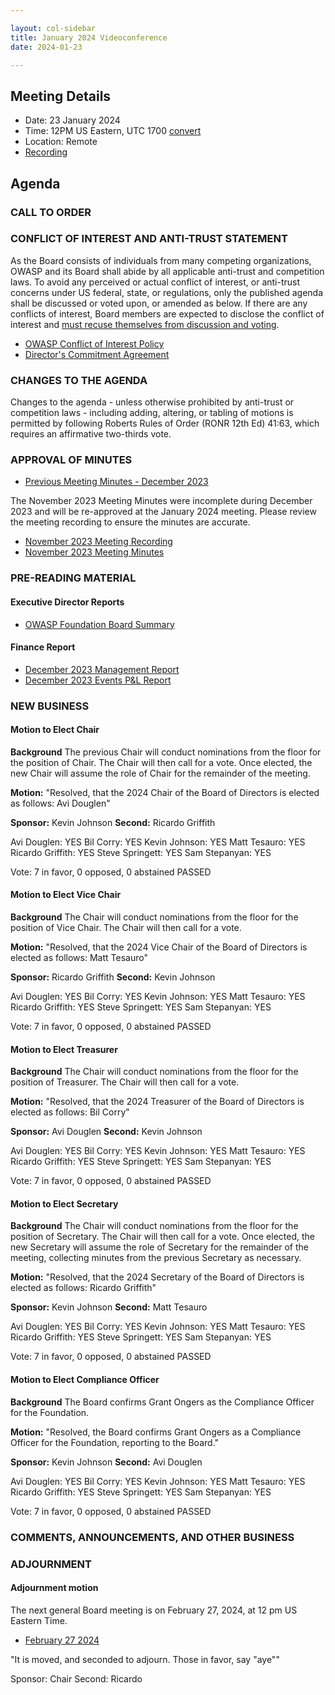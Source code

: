 ```yaml
---

layout: col-sidebar
title: January 2024 Videoconference
date: 2024-01-23

---
```


## Meeting Details

- Date: 23 January 2024
- Time: 12PM US Eastern, UTC 1700 [convert](https://www.timeanddate.com/worldclock/meetingdetails.html?year=2024&month=1&day=23&hour=17&min=0&sec=0&p1=398&p2=110&p3=197&p4=64&p5=136&p6=179)
- Location: Remote
- [Recording](https://drive.google.com/file/d/1lXh7pT2KUyKy9fPv7P16kY7E7qRS9yjH/view?usp=sharing)

## Agenda

### CALL TO ORDER

<!--
Board Members
- Sam Stepanyan, Steve Springett, Kevin Johnson, Avi Douglen, Matt Tesauro, Bil Corry, and Ricardo Griffith.

Guests
Grant Ongers, Andrew van der Stock, Dawn Aitken, Harold Blankenship, Kelly Santalucia, Lauren Thomas, Chris Barbeau, Leea Hudson-Wilson.
-->

### CONFLICT OF INTEREST AND ANTI-TRUST STATEMENT

As the Board consists of individuals from many competing organizations, OWASP and its Board shall abide by all applicable anti-trust and competition laws. To avoid any perceived or actual conflict of interest, or anti-trust concerns under US federal, state, or regulations, only the published agenda shall be discussed or voted upon, or amended as below. If there are any conflicts of interest, Board members are expected to disclose the conflict of interest and [must recuse themselves from discussion and voting](https://owasp.org/www-policy/legal/bylaws#section-702-disclosure-required).

- [OWASP Conflict of Interest Policy](https://owasp.org/www-policy/operational/conflict-of-interest)
- [Director's Commitment Agreement](https://owasp.org/www-policy/legal/directors-committment-agreement)

### CHANGES TO THE AGENDA

Changes to the agenda - unless otherwise prohibited by anti-trust or competition laws - including adding, altering, or tabling of motions is permitted by following Roberts Rules of Order (RONR 12th Ed) 41:63, which requires an affirmative two-thirds vote.

### APPROVAL OF MINUTES

- [Previous Meeting Minutes - December 2023](https://owasp.org/www-board/meetings-historical/2023/202312.html)

The November 2023 Meeting Minutes were incomplete during December 2023 and will be re-approved at the January 2024 meeting. Please review the meeting recording to ensure the minutes are accurate.

- [November 2023 Meeting Recording](https://drive.google.com/file/d/1Xo1wRg41gc80QZXuyhb0tQZ-tUAScd-n/view?usp=drive_link)
- [November 2023 Meeting Minutes](https://owasp.org/www-board/meetings-historical/2023/202311.html)

### PRE-READING MATERIAL

#### Executive Director Reports

- [OWASP Foundation Board Summary](https://docs.google.com/presentation/d/1vAmXaO7dm24Qin3dM2ZgPAk2u3fnUAc_AamfF6fw0uQ/edit?usp=sharing)

#### Finance Report

- [December 2023 Management Report](/www-board/attachments/202312-management-report.pdf)
- [December 2023 Events P&L Report](/www-board/attachments/202312-events-pnl.xlsx)

### NEW BUSINESS

#### Motion to Elect Chair

**Background** The previous Chair will conduct nominations from the floor for the position of Chair. The Chair will then call for a vote. Once elected, the new Chair will assume the role of Chair for the remainder of the meeting.

**Motion:** "Resolved, that the 2024 Chair of the Board of Directors is elected as follows: Avi Douglen"

**Sponsor:** Kevin Johnson
**Second:** Ricardo Griffith

Avi Douglen: YES
Bil Corry: YES
Kevin Johnson: YES
Matt Tesauro: YES
Ricardo Griffith: YES
Steve Springett: YES
Sam Stepanyan: YES

Vote: 7 in favor, 0 opposed, 0 abstained PASSED

#### Motion to Elect Vice Chair

**Background** The Chair will conduct nominations from the floor for the position of Vice Chair. The Chair will then call for a vote. 

**Motion:** "Resolved, that the 2024 Vice Chair of the Board of Directors is elected as follows: Matt Tesauro"

**Sponsor:** Ricardo Griffith
**Second:** Kevin Johnson

Avi Douglen: YES
Bil Corry: YES
Kevin Johnson: YES
Matt Tesauro: YES
Ricardo Griffith: YES
Steve Springett: YES
Sam Stepanyan: YES

Vote: 7 in favor, 0 opposed, 0 abstained PASSED

#### Motion to Elect Treasurer

**Background** The Chair will conduct nominations from the floor for the position of Treasurer. The Chair will then call for a vote.

**Motion:** "Resolved, that the 2024 Treasurer of the Board of Directors is elected as follows: Bil Corry"

**Sponsor:** Avi Douglen
**Second:** Kevin Johnson

Avi Douglen: YES
Bil Corry: YES
Kevin Johnson: YES
Matt Tesauro: YES
Ricardo Griffith: YES
Steve Springett: YES
Sam Stepanyan: YES

Vote: 7 in favor, 0 opposed, 0 abstained PASSED

#### Motion to Elect Secretary

**Background** The Chair will conduct nominations from the floor for the position of Secretary. The Chair will then call for a vote. Once elected, the new Secretary will assume the role of Secretary for the remainder of the meeting, collecting minutes from the previous Secretary as necessary.

**Motion:** "Resolved, that the 2024 Secretary of the Board of Directors is elected as follows: Ricardo Griffith"

**Sponsor:** Kevin Johnson
**Second:** Matt Tesauro

Avi Douglen: YES
Bil Corry: YES
Kevin Johnson: YES
Matt Tesauro: YES
Ricardo Griffith: YES
Steve Springett: YES
Sam Stepanyan: YES

Vote: 7 in favor, 0 opposed, 0 abstained PASSED

#### Motion to Elect Compliance Officer

**Background** The Board confirms Grant Ongers as the Compliance Officer for the Foundation.

**Motion:** "Resolved, the Board confirms Grant Ongers as a Compliance Officer for the Foundation, reporting to the Board."

**Sponsor:** Kevin Johnson
**Second:** Avi Douglen

Avi Douglen: YES
Bil Corry: YES
Kevin Johnson: YES
Matt Tesauro: YES
Ricardo Griffith: YES
Steve Springett: YES
Sam Stepanyan: YES

Vote: 7 in favor, 0 opposed, 0 abstained PASSED

### COMMENTS, ANNOUNCEMENTS, AND OTHER BUSINESS

### ADJOURNMENT

#### Adjournment motion

The next general Board meeting is on February 27, 2024, at 12 pm US Eastern Time.

- [February 27 2024](https://owasp.org/www-board/meetings/202402)

"It is moved, and seconded to adjourn. Those in favor, say "aye""

Sponsor: Chair
Second: Ricardo
